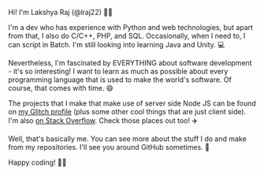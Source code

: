 Hi! I'm Lakshya Raj (@lraj22) :wave::sunglasses:

I'm a dev who has experience with Python and web technologies, but apart from that, I also do C/C++, PHP, and SQL. Occasionally, when I need to, I can script in Batch. I'm still looking into learning Java and Unity. :computer:

Nevertheless, I'm fascinated by EVERYTHING about software development - it's so interesting! I want to learn as much as possible about every programming language that is used to make the world's software. Of course, that comes with time. :smile:

The projects that I make that make use of server side Node JS can be found on [my Glitch profile](https://glitch.com/@lraj) (plus some other cool things that are just client side). I'm also [on Stack Overflow](https://stackoverflow.com/u/14469685/). Check those places out too! :airplane:

Well, that's basically me. You can see more about the stuff I do and make from my repositories. I'll see you around GitHub sometimes. :eyes:

Happy coding! 🐱‍💻
